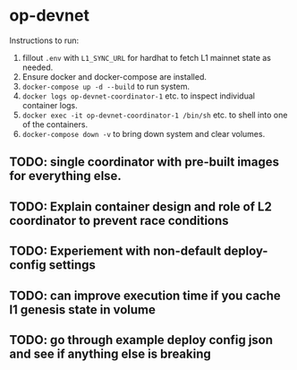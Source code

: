 # op-devnet

Instructions to run: 

1. fillout `.env` with `L1_SYNC_URL` for hardhat to fetch L1 mainnet state as needed.
2. Ensure docker and docker-compose are installed. 
3. `docker-compose up -d --build` to run system. 
4. `docker logs op-devnet-coordinator-1` etc. to inspect individual container logs.
5. `docker exec -it op-devnet-coordinator-1 /bin/sh` etc. to shell into one of the containers. 
6. `docker-compose down -v` to bring down system and clear volumes.

## TODO: single coordinator with pre-built images for everything else.

## TODO: Explain container design and role of L2 coordinator to prevent race conditions

## TODO: Experiement with non-default deploy-config settings

## TODO: can improve execution time if you cache l1 genesis state in volume

## TODO: go through example deploy config json and see if anything else is breaking 